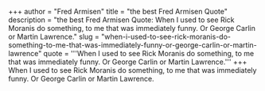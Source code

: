 +++
author = "Fred Armisen"
title = "the best Fred Armisen Quote"
description = "the best Fred Armisen Quote: When I used to see Rick Moranis do something, to me that was immediately funny. Or George Carlin or Martin Lawrence."
slug = "when-i-used-to-see-rick-moranis-do-something-to-me-that-was-immediately-funny-or-george-carlin-or-martin-lawrence"
quote = '''When I used to see Rick Moranis do something, to me that was immediately funny. Or George Carlin or Martin Lawrence.'''
+++
When I used to see Rick Moranis do something, to me that was immediately funny. Or George Carlin or Martin Lawrence.
